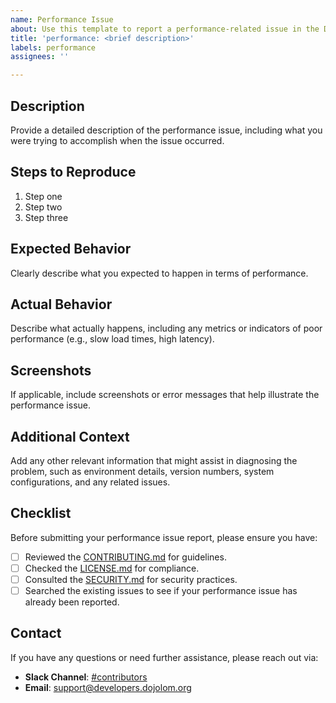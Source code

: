 ```yaml
---
name: Performance Issue
about: Use this template to report a performance-related issue in the Dojo LoM project.
title: 'performance: <brief description>'
labels: performance
assignees: ''

---
```


## Description
Provide a detailed description of the performance issue, including what you were trying to accomplish when the issue occurred.

## Steps to Reproduce
1. Step one
2. Step two
3. Step three

## Expected Behavior
Clearly describe what you expected to happen in terms of performance.

## Actual Behavior
Describe what actually happens, including any metrics or indicators of poor performance (e.g., slow load times, high latency).

## Screenshots
If applicable, include screenshots or error messages that help illustrate the performance issue.

## Additional Context
Add any other relevant information that might assist in diagnosing the problem, such as environment details, version numbers, system configurations, and any related issues.

## Checklist
Before submitting your performance issue report, please ensure you have:
- [ ] Reviewed the [CONTRIBUTING.md](../../CONTRIBUTING.md) for guidelines.
- [ ] Checked the [LICENSE.md](../../LICENSE.md) for compliance.
- [ ] Consulted the [SECURITY.md](../../SECURITY.md) for security practices.
- [ ] Searched the existing issues to see if your performance issue has already been reported.

## Contact
If you have any questions or need further assistance, please reach out via:
- **Slack Channel**: [#contributors](https://app.slack.com/client/T0821V5N5F0/C0825NS0S21)
- **Email**: [support@developers.dojolom.org](mailto:support@developers.dojolom.org)
